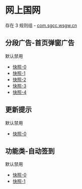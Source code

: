 # 网上国网

存在 3 规则组 - [com.sgcc.wsgw.cn](/src/apps/com.sgcc.wsgw.cn.ts)

## 分段广告-首页弹窗广告

默认禁用

- [快照-0](https://i.gkd.li/import/12745042)
- [快照-1](https://i.gkd.li/import/13247655)
- [快照-2](https://i.gkd.li/import/13247655)
- [快照-3](https://i.gkd.li/import/13247655)
- [快照-4](https://i.gkd.li/import/12745042)

## 更新提示

默认禁用

- [快照-0](https://i.gkd.li/import/13501638)

## 功能类-自动签到

默认禁用

- [快照-0](https://i.gkd.li/import/14352901)
- [快照-1](https://i.gkd.li/import/14352908)
